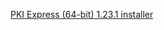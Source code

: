 ﻿[PKI Express (64-bit) 1.23.1 installer](https://cdn.lacunasoftware.com/pki-express/windows/pkie-1.23.1-x64.msi)
